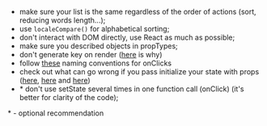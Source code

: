 - make sure your list is the same regardless of the order of actions (sort, reducing words length...);
- use `localeCompare()` for alphabetical sorting;
- don't interact with DOM directly, use React as much as possible;
- make sure you described objects in propTypes;
- don't generate key on render ([here](https://medium.com/blackrock-engineering/5-common-mistakes-with-keys-in-react-b86e82020052) is why)
- follow [these](https://medium.com/javascript-in-plain-english/handy-naming-conventions-for-event-handler-functions-props-in-react-fc1cbb791364) naming conventions for onClicks
- check out what can go wrong if you pass initialize your state with props ([here](https://stackoverflow.com/a/50403930), [here](https://reactjs.org/docs/thinking-in-react.html#step-3-identify-the-minimal-but-complete-representation-of-ui-state) and [here](https://reactjs.org/docs/thinking-in-react.html#step-3-identify-the-minimal-but-complete-representation-of-ui-state))
- \* don't use setState several times in one function call (onClick) (it's better for clarity of the code);

\* - optional recommendation

